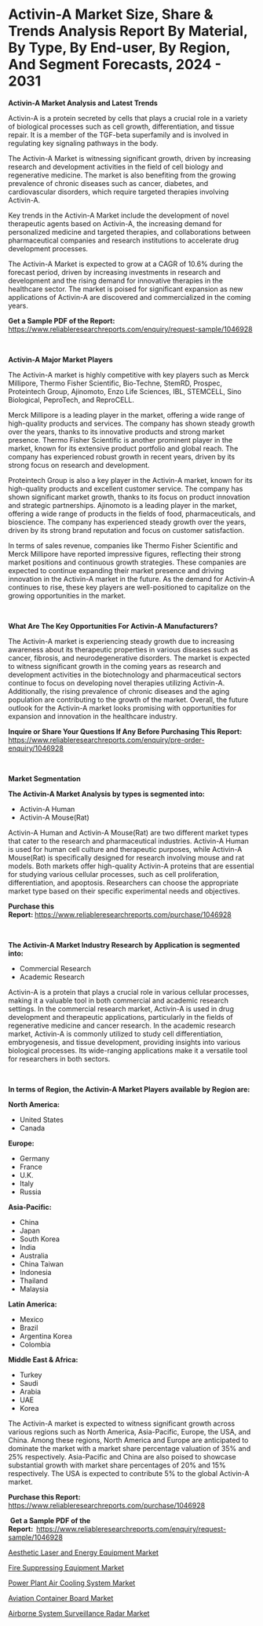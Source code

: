 <p><h1>Activin-A Market Size, Share & Trends Analysis Report By Material, By Type, By End-user, By Region, And Segment Forecasts, 2024 - 2031</h1></p><p><strong>Activin-A Market Analysis and Latest Trends</strong></p>
<p><p>Activin-A is a protein secreted by cells that plays a crucial role in a variety of biological processes such as cell growth, differentiation, and tissue repair. It is a member of the TGF-beta superfamily and is involved in regulating key signaling pathways in the body.</p><p>The Activin-A Market is witnessing significant growth, driven by increasing research and development activities in the field of cell biology and regenerative medicine. The market is also benefiting from the growing prevalence of chronic diseases such as cancer, diabetes, and cardiovascular disorders, which require targeted therapies involving Activin-A.</p><p>Key trends in the Activin-A Market include the development of novel therapeutic agents based on Activin-A, the increasing demand for personalized medicine and targeted therapies, and collaborations between pharmaceutical companies and research institutions to accelerate drug development processes.</p><p>The Activin-A Market is expected to grow at a CAGR of 10.6% during the forecast period, driven by increasing investments in research and development and the rising demand for innovative therapies in the healthcare sector. The market is poised for significant expansion as new applications of Activin-A are discovered and commercialized in the coming years.</p></p>
<p><strong>Get a Sample PDF of the Report:&nbsp;</strong> <a href="https://www.reliableresearchreports.com/enquiry/request-sample/1046928">https://www.reliableresearchreports.com/enquiry/request-sample/1046928</a></p>
<p>&nbsp;</p>
<p><strong>Activin-A Major Market Players</strong></p>
<p><p>The Activin-A market is highly competitive with key players such as Merck Millipore, Thermo Fisher Scientific, Bio-Techne, StemRD, Prospec, Proteintech Group, Ajinomoto, Enzo Life Sciences, IBL, STEMCELL, Sino Biological, PeproTech, and ReproCELL. </p><p>Merck Millipore is a leading player in the market, offering a wide range of high-quality products and services. The company has shown steady growth over the years, thanks to its innovative products and strong market presence. Thermo Fisher Scientific is another prominent player in the market, known for its extensive product portfolio and global reach. The company has experienced robust growth in recent years, driven by its strong focus on research and development.</p><p>Proteintech Group is also a key player in the Activin-A market, known for its high-quality products and excellent customer service. The company has shown significant market growth, thanks to its focus on product innovation and strategic partnerships. Ajinomoto is a leading player in the market, offering a wide range of products in the fields of food, pharmaceuticals, and bioscience. The company has experienced steady growth over the years, driven by its strong brand reputation and focus on customer satisfaction.</p><p>In terms of sales revenue, companies like Thermo Fisher Scientific and Merck Millipore have reported impressive figures, reflecting their strong market positions and continuous growth strategies. These companies are expected to continue expanding their market presence and driving innovation in the Activin-A market in the future. As the demand for Activin-A continues to rise, these key players are well-positioned to capitalize on the growing opportunities in the market.</p></p>
<p>&nbsp;</p>
<p><strong>What Are The Key Opportunities For Activin-A Manufacturers?</strong></p>
<p><p>The Activin-A market is experiencing steady growth due to increasing awareness about its therapeutic properties in various diseases such as cancer, fibrosis, and neurodegenerative disorders. The market is expected to witness significant growth in the coming years as research and development activities in the biotechnology and pharmaceutical sectors continue to focus on developing novel therapies utilizing Activin-A. Additionally, the rising prevalence of chronic diseases and the aging population are contributing to the growth of the market. Overall, the future outlook for the Activin-A market looks promising with opportunities for expansion and innovation in the healthcare industry.</p></p>
<p><strong>Inquire or Share Your Questions If Any Before Purchasing This Report:</strong> <a href="https://www.reliableresearchreports.com/enquiry/pre-order-enquiry/1046928">https://www.reliableresearchreports.com/enquiry/pre-order-enquiry/1046928</a></p>
<p>&nbsp;</p>
<p><strong>Market Segmentation</strong></p>
<p><strong>The Activin-A Market Analysis by types is segmented into:</strong></p>
<p><ul><li>Activin-A Human</li><li>Activin-A Mouse(Rat)</li></ul></p>
<p><p>Activin-A Human and Activin-A Mouse(Rat) are two different market types that cater to the research and pharmaceutical industries. Activin-A Human is used for human cell culture and therapeutic purposes, while Activin-A Mouse(Rat) is specifically designed for research involving mouse and rat models. Both markets offer high-quality Activin-A proteins that are essential for studying various cellular processes, such as cell proliferation, differentiation, and apoptosis. Researchers can choose the appropriate market type based on their specific experimental needs and objectives.</p></p>
<p><strong>Purchase this Report:&nbsp;</strong><a href="https://www.reliableresearchreports.com/purchase/1046928">https://www.reliableresearchreports.com/purchase/1046928</a></p>
<p>&nbsp;</p>
<p><strong>The Activin-A Market Industry Research by Application is segmented into:</strong></p>
<p><ul><li>Commercial Research</li><li>Academic Research</li></ul></p>
<p><p>Activin-A is a protein that plays a crucial role in various cellular processes, making it a valuable tool in both commercial and academic research settings. In the commercial research market, Activin-A is used in drug development and therapeutic applications, particularly in the fields of regenerative medicine and cancer research. In the academic research market, Activin-A is commonly utilized to study cell differentiation, embryogenesis, and tissue development, providing insights into various biological processes. Its wide-ranging applications make it a versatile tool for researchers in both sectors.</p></p>
<p>&nbsp;</p>
<p><strong>In terms of Region, the Activin-A Market Players available by Region are:</strong></p>
<p>
    <p> <strong> North America: </strong>
        <ul>
            <li>United States</li>
            <li>Canada</li>
        </ul>
        </p> 
    <p> <strong> Europe: </strong>
        <ul>
            <li>Germany</li>
            <li>France</li>
            <li>U.K.</li>
            <li>Italy</li>
            <li>Russia</li>
        </ul>
        </p> 
    <p> <strong> Asia-Pacific: </strong>
        <ul>
            <li>China</li>
            <li>Japan</li>
            <li>South Korea</li>
            <li>India</li>
            <li>Australia</li>
            <li>China Taiwan</li>
            <li>Indonesia</li>
            <li>Thailand</li>
            <li>Malaysia</li>
        </ul>
        </p> 
    <p> <strong> Latin America: </strong>
        <ul>
            <li>Mexico</li>
            <li>Brazil</li>
            <li>Argentina Korea</li>
            <li>Colombia</li>
        </ul>
        </p> 
    <p> <strong> Middle East & Africa: </strong>
        <ul>
            <li>Turkey</li>
            <li>Saudi</li>
            <li>Arabia</li>
            <li>UAE</li>
            <li>Korea</li>
        </ul>
    </p>
    </p>
<p><p>The Activin-A market is expected to witness significant growth across various regions such as North America, Asia-Pacific, Europe, the USA, and China. Among these regions, North America and Europe are anticipated to dominate the market with a market share percentage valuation of 35% and 25% respectively. Asia-Pacific and China are also poised to showcase substantial growth with market share percentages of 20% and 15% respectively. The USA is expected to contribute 5% to the global Activin-A market.</p></p>
<p><strong>Purchase this Report: </strong><a href="https://www.reliableresearchreports.com/purchase/1046928">https://www.reliableresearchreports.com/purchase/1046928</a></p>
<p>&nbsp;<strong>Get a Sample PDF of the Report:&nbsp;&nbsp;</strong><a href="https://www.reliableresearchreports.com/enquiry/request-sample/1046928">https://www.reliableresearchreports.com/enquiry/request-sample/1046928</a></p>
<p><strong></strong></p>
<p><p><a href="https://medium.com/@stevengarcia756/aesthetic-laser-and-energy-equipment-market-trends-forecast-and-competitive-analysis-to-2031-f94ede1d9067">Aesthetic Laser and Energy Equipment Market</a></p><p><a href="https://medium.com/@stevengarcia756/fire-suppressing-equipment-market-the-key-to-successful-business-strategy-forecast-till-2031-3f6c2cd1836f">Fire Suppressing Equipment Market</a></p><p><a href="https://medium.com/@stevengarcia756/power-plant-air-cooling-system-market-trends-forecast-and-competitive-analysis-to-2031-8b2e82fba7f3">Power Plant Air Cooling System Market</a></p><p><a href="https://medium.com/@stevengarcia756/aviation-container-board-market-insight-market-trends-growth-forecasted-from-2024-to-2031-47f08d9f65f9">Aviation Container Board Market</a></p><p><a href="https://medium.com/@stevengarcia756/airborne-system-surveillance-radar-nbsp-market-focuses-on-market-share-size-and-projected-forecast-e463a29796fe">Airborne System Surveillance Radar Market</a></p></p>